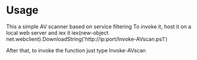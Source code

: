 # Usage
This a simple AV scanner based on service filtering
To invoke it, host it on a local web server and iex it
iex(new-object net.webclient).DownloadString('http://ip:port/Invoke-AVscan.ps1')

After that, to invoke the function just type Invoke-AVscan